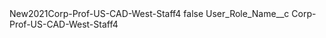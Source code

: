<?xml version="1.0" encoding="UTF-8"?>
<CustomMetadata xmlns="http://soap.sforce.com/2006/04/metadata" xmlns:xsi="http://www.w3.org/2001/XMLSchema-instance" xmlns:xsd="http://www.w3.org/2001/XMLSchema">
    <label>New2021Corp-Prof-US-CAD-West-Staff4</label>
    <protected>false</protected>
    <values>
        <field>User_Role_Name__c</field>
        <value xsi:type="xsd:string">Corp-Prof-US-CAD-West-Staff4</value>
    </values>
</CustomMetadata>

